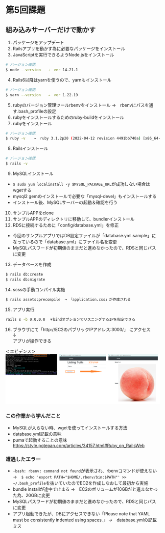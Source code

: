 # 第5回課題 #
## 組み込みサーバーだけで動かす ##
1. パッケージをアップデート
2. Railsアプリを動かす為に必要なパッケージをインストール
3. JavaScriptを実行できるようNode.jsをインストール
```bash
# バージョン確認
$ node --version　　→　ver 14.21.1
```
4. Rails6以降はyarnを使うので、yarnもインストール
```bash
# バージョン確認
$ yarn --version　　→　ver 1.22.19
```
5. rubyのバージョン管理ツールrbenvをインストール  →　rbenvにパスを通す.bash_profileの設定
6. rubyをインストールするためのruby-buildをインストール
7. rubyをインストール
```bash
# バージョン確認
$ ruby -v    →　ruby 3.1.2p20 (2022-04-12 revision 4491bb740a) [x86_64-linux]
```
8. Railsインストール
```bash
# バージョン確認
$ rails -v
```
9. MySQLインストール
 - `$ sudo yum localinstall -y $MYSQL_PACKAGE_URL`が成功しない場合はwgetする
 - mysql2 gemのインストールで必要な「mysql-devel」もインストールする
 - インストール後、MySQLサーバーの起動＆確認を行う
10. サンプルAPPをclone
11. サンプルAPPのディレクトリに移動して、bundlerインストール
12. RDSに接続するために「config/database.yml」を修正
 - 今回のサンプルアプリではDB設定ファイルが「database.yml.sample」になっているので「database.yml」にファイル名を変更
 - MySQLパスワードが初期値のままだと進めなかったので、RDSと同じパスに変更
13. データベースを作成
```bash
$ rails db:create
$ rails db:migrate
```
14. scssの手動コンパイル実施
```bash
$ rails assets:precompile  →　「application.css」が作成される
```
15. アプリ実行
```bash
rails s -b 0.0.0.0  ＊bindオプションでリスニングするIPを指定できる
```
16. ブラウザにて「http://EC2のパブリックIPアドレス:3000/」 にアクセス  
     ↓  
アプリが操作できる

＜エビデンス＞
![組み込みサーバーを使って](../images/rails.png)

### この作業から学んだこと ###
* MySQLが入らない時、wgetを使ってインストールする方法
* database.yml記載の意味
* pumaで起動することの意味　
　https://style.potepan.com/articles/34157.html#Ruby_on_RailsWeb

### 遭遇したエラー ###
* `-bash: rbenv: command not found`が表示され、rbenvコマンドが使えない
  →　`$ echo 'export PATH="$HOME/.rbenv/bin:$PATH"' >> ~/.bash_profile`を抜いていたのでEC2を作成しなおして最初から実施
* bundle installが途中で止まる
  →　EC2のボリュームが10GBだと進まなかった為、20GBに変更
* MySQLパスワードが初期値のままだと進めなかったので、RDSと同じパスに変更
* アプリ起動できたが、DBにアクセスできない「Please note that YAML must be consistently indented using spaces.」
  →　database.ymlの記載ミス



